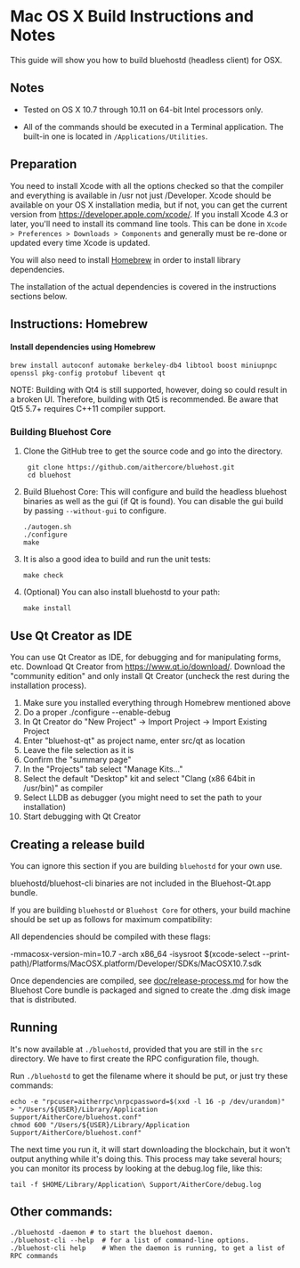 Mac OS X Build Instructions and Notes
====================================
This guide will show you how to build bluehostd (headless client) for OSX.

Notes
-----

* Tested on OS X 10.7 through 10.11 on 64-bit Intel processors only.

* All of the commands should be executed in a Terminal application. The
built-in one is located in `/Applications/Utilities`.

Preparation
-----------

You need to install Xcode with all the options checked so that the compiler
and everything is available in /usr not just /Developer. Xcode should be
available on your OS X installation media, but if not, you can get the
current version from https://developer.apple.com/xcode/. If you install
Xcode 4.3 or later, you'll need to install its command line tools. This can
be done in `Xcode > Preferences > Downloads > Components` and generally must
be re-done or updated every time Xcode is updated.

You will also need to install [Homebrew](http://brew.sh) in order to install library
dependencies.

The installation of the actual dependencies is covered in the instructions
sections below.

Instructions: Homebrew
----------------------

#### Install dependencies using Homebrew

    brew install autoconf automake berkeley-db4 libtool boost miniupnpc openssl pkg-config protobuf libevent qt

NOTE: Building with Qt4 is still supported, however, doing so could result in a broken UI. Therefore, building with Qt5 is recommended. Be aware that Qt5 5.7+ requires C++11 compiler support.

### Building Bluehost Core

1. Clone the GitHub tree to get the source code and go into the directory.

        git clone https://github.com/aithercore/bluehost.git
        cd bluehost

2.  Build Bluehost Core:
    This will configure and build the headless bluehost binaries as well as the gui (if Qt is found).
    You can disable the gui build by passing `--without-gui` to configure.

        ./autogen.sh
        ./configure
        make

3.  It is also a good idea to build and run the unit tests:

        make check

4.  (Optional) You can also install bluehostd to your path:

        make install

Use Qt Creator as IDE
------------------------
You can use Qt Creator as IDE, for debugging and for manipulating forms, etc.
Download Qt Creator from https://www.qt.io/download/. Download the "community edition" and only install Qt Creator (uncheck the rest during the installation process).

1. Make sure you installed everything through Homebrew mentioned above
2. Do a proper ./configure --enable-debug
3. In Qt Creator do "New Project" -> Import Project -> Import Existing Project
4. Enter "bluehost-qt" as project name, enter src/qt as location
5. Leave the file selection as it is
6. Confirm the "summary page"
7. In the "Projects" tab select "Manage Kits..."
8. Select the default "Desktop" kit and select "Clang (x86 64bit in /usr/bin)" as compiler
9. Select LLDB as debugger (you might need to set the path to your installation)
10. Start debugging with Qt Creator

Creating a release build
------------------------
You can ignore this section if you are building `bluehostd` for your own use.

bluehostd/bluehost-cli binaries are not included in the Bluehost-Qt.app bundle.

If you are building `bluehostd` or `Bluehost Core` for others, your build machine should be set up
as follows for maximum compatibility:

All dependencies should be compiled with these flags:

 -mmacosx-version-min=10.7
 -arch x86_64
 -isysroot $(xcode-select --print-path)/Platforms/MacOSX.platform/Developer/SDKs/MacOSX10.7.sdk

Once dependencies are compiled, see [doc/release-process.md](release-process.md) for how the Bluehost Core
bundle is packaged and signed to create the .dmg disk image that is distributed.

Running
-------

It's now available at `./bluehostd`, provided that you are still in the `src`
directory. We have to first create the RPC configuration file, though.

Run `./bluehostd` to get the filename where it should be put, or just try these
commands:

    echo -e "rpcuser=aitherrpc\nrpcpassword=$(xxd -l 16 -p /dev/urandom)" > "/Users/${USER}/Library/Application Support/AitherCore/bluehost.conf"
    chmod 600 "/Users/${USER}/Library/Application Support/AitherCore/bluehost.conf"

The next time you run it, it will start downloading the blockchain, but it won't
output anything while it's doing this. This process may take several hours;
you can monitor its process by looking at the debug.log file, like this:

    tail -f $HOME/Library/Application\ Support/AitherCore/debug.log

Other commands:
-------

    ./bluehostd -daemon # to start the bluehost daemon.
    ./bluehost-cli --help  # for a list of command-line options.
    ./bluehost-cli help    # When the daemon is running, to get a list of RPC commands
